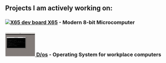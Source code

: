 ## Projects I am actively working on:

### [<img src="https://x65.zone/media/2024-10-17_board-vis.png" width="96" title="X65 dev board" /> X65](https://x65.zone/) - Modern 8-bit Microcomputer
### [<img src="https://github.com/D-os/.github/raw/main/D-os.png" width="96" title="D/os running in QEmu" /> D/os](https://github.com/D-os/) - Operating System for workplace computers



<!--
**smokku/smokku** is a ✨ _special_ ✨ repository because its `README.md` (this file) appears on your GitHub profile.

Here are some ideas to get you started:

- 🔭 I’m currently working on ...
- 🌱 I’m currently learning ...
- 👯 I’m looking to collaborate on ...
- 🤔 I’m looking for help with ...
- 💬 Ask me about ...
- 📫 How to reach me: ...
- 😄 Pronouns: ...
- ⚡ Fun fact: ...
-->
